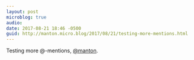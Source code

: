 ```yaml
---
layout: post
microblog: true
audio: 
date: 2017-08-21 18:46 -0500
guid: http://manton.micro.blog/2017/08/21/testing-more-mentions.html
---
```

Testing more @-mentions, [@manton](https://micro.blog/manton).
